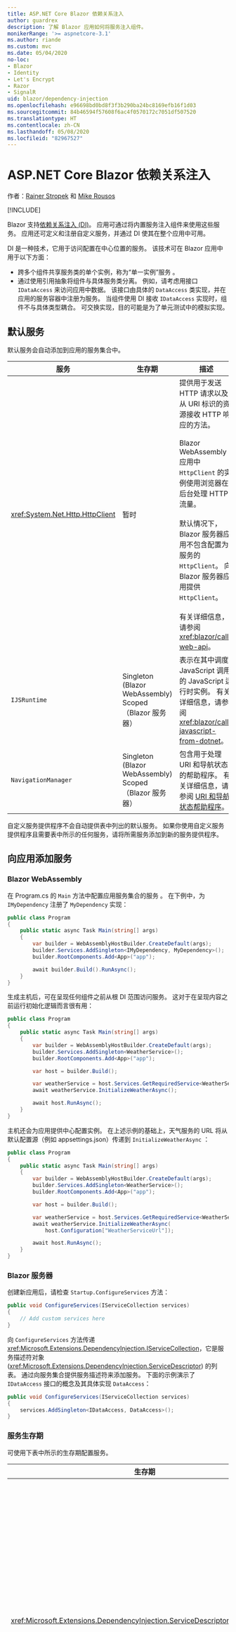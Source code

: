 ```yaml
---
title: ASP.NET Core Blazor 依赖关系注入
author: guardrex
description: 了解 Blazor 应用如何将服务注入组件。
monikerRange: '>= aspnetcore-3.1'
ms.author: riande
ms.custom: mvc
ms.date: 05/04/2020
no-loc:
- Blazor
- Identity
- Let's Encrypt
- Razor
- SignalR
uid: blazor/dependency-injection
ms.openlocfilehash: e96698bd0bd8f3f3b290ba24bc8169efb16f1d03
ms.sourcegitcommit: 84b46594f57608f6ac4f0570172c7051df507520
ms.translationtype: HT
ms.contentlocale: zh-CN
ms.lasthandoff: 05/08/2020
ms.locfileid: "82967527"
---
```

# <a name="aspnet-core-blazor-dependency-injection"></a>ASP.NET Core Blazor 依赖关系注入

作者：[Rainer Stropek](https://www.timecockpit.com) 和 [Mike Rousos](https://github.com/mjrousos)

[!INCLUDE[](~/includes/blazorwasm-preview-notice.md)]

Blazor 支持[依赖关系注入 (DI)](xref:fundamentals/dependency-injection)。 应用可通过将内置服务注入组件来使用这些服务。 应用还可定义和注册自定义服务，并通过 DI 使其在整个应用中可用。

DI 是一种技术，它用于访问配置在中心位置的服务。 该技术可在 Blazor 应用中用于以下方面：

* 跨多个组件共享服务类的单个实例，称为“单一实例”服务  。
* 通过使用引用抽象将组件与具体服务类分离。 例如，请考虑用接口 `IDataAccess` 来访问应用中数据。 该接口由具体的 `DataAccess` 类实现，并在应用的服务容器中注册为服务。 当组件使用 DI 接收 `IDataAccess` 实现时，组件不与具体类型耦合。 可交换实现，目的可能是为了单元测试中的模拟实现。

## <a name="default-services"></a>默认服务

默认服务会自动添加到应用的服务集合中。

| 服务 | 生存期 | 描述 |
| ------- | -------- | ----------- |
| <xref:System.Net.Http.HttpClient> | 暂时 | 提供用于发送 HTTP 请求以及从 URI 标识的资源接收 HTTP 响应的方法。<br><br>Blazor WebAssembly 应用中 `HttpClient` 的实例使用浏览器在后台处理 HTTP 流量。<br><br>默认情况下，Blazor 服务器应用不包含配置为服务的 `HttpClient`。 向 Blazor 服务器应用提供 `HttpClient`。<br><br>有关详细信息，请参阅 <xref:blazor/call-web-api>。 |
| `IJSRuntime` | Singleton (Blazor WebAssembly)<br>Scoped（Blazor 服务器） | 表示在其中调度 JavaScript 调用的 JavaScript 运行时实例。 有关详细信息，请参阅 <xref:blazor/call-javascript-from-dotnet>。 |
| `NavigationManager` | Singleton (Blazor WebAssembly)<br>Scoped（Blazor 服务器） | 包含用于处理 URI 和导航状态的帮助程序。 有关详细信息，请参阅 [URI 和导航状态帮助程序](xref:blazor/routing#uri-and-navigation-state-helpers)。 |

自定义服务提供程序不会自动提供表中列出的默认服务。 如果你使用自定义服务提供程序且需要表中所示的任何服务，请将所需服务添加到新的服务提供程序。

## <a name="add-services-to-an-app"></a>向应用添加服务

### <a name="blazor-webassembly"></a>Blazor WebAssembly

在 Program.cs 的 `Main` 方法中配置应用服务集合的服务  。 在下例中，为 `IMyDependency` 注册了 `MyDependency` 实现：

```csharp
public class Program
{
    public static async Task Main(string[] args)
    {
        var builder = WebAssemblyHostBuilder.CreateDefault(args);
        builder.Services.AddSingleton<IMyDependency, MyDependency>();
        builder.RootComponents.Add<App>("app");

        await builder.Build().RunAsync();
    }
}
```

生成主机后，可在呈现任何组件之前从根 DI 范围访问服务。 这对于在呈现内容之前运行初始化逻辑而言很有用：

```csharp
public class Program
{
    public static async Task Main(string[] args)
    {
        var builder = WebAssemblyHostBuilder.CreateDefault(args);
        builder.Services.AddSingleton<WeatherService>();
        builder.RootComponents.Add<App>("app");

        var host = builder.Build();

        var weatherService = host.Services.GetRequiredService<WeatherService>();
        await weatherService.InitializeWeatherAsync();

        await host.RunAsync();
    }
}
```

主机还会为应用提供中心配置实例。 在上述示例的基础上，天气服务的 URL 将从默认配置源（例如 appsettings.json）传递到 `InitializeWeatherAsync` ：

```csharp
public class Program
{
    public static async Task Main(string[] args)
    {
        var builder = WebAssemblyHostBuilder.CreateDefault(args);
        builder.Services.AddSingleton<WeatherService>();
        builder.RootComponents.Add<App>("app");

        var host = builder.Build();

        var weatherService = host.Services.GetRequiredService<WeatherService>();
        await weatherService.InitializeWeatherAsync(
            host.Configuration["WeatherServiceUrl"]);

        await host.RunAsync();
    }
}
```

### <a name="blazor-server"></a>Blazor 服务器

创建新应用后，请检查 `Startup.ConfigureServices` 方法：

```csharp
public void ConfigureServices(IServiceCollection services)
{
    // Add custom services here
}
```

向 `ConfigureServices` 方法传递 <xref:Microsoft.Extensions.DependencyInjection.IServiceCollection>，它是服务描述符对象 (<xref:Microsoft.Extensions.DependencyInjection.ServiceDescriptor>) 的列表。 通过向服务集合提供服务描述符来添加服务。 下面的示例演示了 `IDataAccess` 接口的概念及其具体实现 `DataAccess`：

```csharp
public void ConfigureServices(IServiceCollection services)
{
    services.AddSingleton<IDataAccess, DataAccess>();
}
```

### <a name="service-lifetime"></a>服务生存期

可使用下表中所示的生存期配置服务。

| 生存期 | 描述 |
| -------- | ----------- |
| <xref:Microsoft.Extensions.DependencyInjection.ServiceDescriptor.Scoped%2A> | Blazor WebAssembly 应用当前没有 DI 范围的概念。 已注册 `Scoped` 的服务的行为与 `Singleton` 服务类似。 但是，Blazor 服务器托管模型支持 `Scoped` 生存期。 在 Blazor 服务器应用中，Scoped 服务注册的范围为“连接”  。 因此，即使当前意图是在浏览器中运行客户端，对于范围应限定为当前用户的服务来说，首选使用 Scoped 服务。 |
| <xref:Microsoft.Extensions.DependencyInjection.ServiceDescriptor.Singleton%2A> | DI 创建服务的单个实例  。 需要 `Singleton` 服务的所有组件都会接收同一服务的实例。 |
| <xref:Microsoft.Extensions.DependencyInjection.ServiceDescriptor.Transient%2A> | 每当组件从服务容器获取 `Transient` 服务的实例时，它都会接收该服务的新实例  。 |

DI 系统基于 ASP.NET Core 中的 DI 系统。 有关详细信息，请参阅 <xref:fundamentals/dependency-injection>。

## <a name="request-a-service-in-a-component"></a>在组件中请求服务

将服务添加到服务集合后，使用 [\@inject](xref:mvc/views/razor#inject) Razor 指令将服务注入组件。 `@inject` 具有两个参数：

* Type &ndash; 要注入的服务类型。
* Property &ndash; 接收注入的应用服务的属性名称。 属性无需手动创建。 编译器会创建属性。

有关详细信息，请参阅 <xref:mvc/views/dependency-injection>。

使用多个 `@inject` 语句注入不同的服务。

下面的示例说明如何使用 `@inject`。 将实现 `Services.IDataAccess` 的服务注入组件的 `DataRepository` 属性中。 请注意代码是如何仅使用 `IDataAccess` 抽象的：

[!code-razor[](dependency-injection/samples_snapshot/3.x/CustomerList.razor?highlight=2-3,23)]

在内部，生成的属性 (`DataRepository`) 使用 `InjectAttribute` 特性。 通常，不直接使用此特性。 如果组件需要基类，而基类也需要注入的属性，则请手动添加 `InjectAttribute`：

```csharp
public class ComponentBase : IComponent
{
    // DI works even if using the InjectAttribute in a component's base class.
    [Inject]
    protected IDataAccess DataRepository { get; set; }
    ...
}
```

在从基类派生得到的组件中，不需要 `@inject` 指令。 基类的 `InjectAttribute` 就已足够：

```razor
@page "/demo"
@inherits ComponentBase

<h1>Demo Component</h1>
```

## <a name="use-di-in-services"></a>在服务中使用 DI

复杂的服务可能需要其他服务。 在前面的示例中，`DataAccess` 可能需要 `HttpClient` 默认服务。 `@inject`（或 `InjectAttribute`）不可用于服务。 必须改用构造函数注入  。 通过向服务的构造函数添加参数来添加所需服务。 当 DI 创建服务时，它会在构造函数中识别其所需的服务，并相应地提供这些服务。

```csharp
public class DataAccess : IDataAccess
{
    // The constructor receives an HttpClient via dependency
    // injection. HttpClient is a default service.
    public DataAccess(HttpClient client)
    {
        ...
    }
}
```

构造函数注入的先决条件：

* 必须存在一个构造函数，其参数可完全通过 DI 实现。 如果指定默认值，则允许使用 DI 未涵盖的其他参数。
* 适用的构造函数必须是公共函数  。
* 必须存在一个适用的构造函数。 如果出现歧义，DI 会引发异常。

## <a name="utility-base-component-classes-to-manage-a-di-scope"></a>用于管理 DI 范围的实用工具基组件类

在 ASP.NET Core 应用中，Scoped 服务的范围通常限定为当前请求。 请求完成后，DI 系统将处置所有 Scoped 或 Transient 服务。 在 Blazor 服务器应用中，请求范围会在客户端连接期间一直持续，这可能导致 Transient 和 Scoped 服务的生存期比预期要长得多。 在 Blazor WebAssembly 应用中，已注册 Scoped 生存期的服务被视为单一实例，因此它们的生存期比典型 ASP.NET Core 应用中的 Scoped 服务要长。

限制 Blazor 应用中服务生存期的一种方法是使用 `OwningComponentBase` 类型。 `OwningComponentBase` 是派生自 `ComponentBase` 的一种抽象类型，它会创建与组件生存期相对应的 DI 范围。 通过使用此范围，可使用具有 Scoped 生存期的 DI 服务，并使其生存期与组件的生存期一样长。 销毁组件时，也会处置组件的 Scoped 服务提供程序提供的服务。 这对以下服务很有用：

* 由于 Transient 生存期不适用而应在组件中重复使用的服务。
* 由于 Singleton 生存期不适用而不得跨组件共享的服务。

可使用下面两个版本的 `OwningComponentBase` 类型：

* `OwningComponentBase` 是 `ComponentBase` 类型的抽象、可释放子级，其具有 `IServiceProvider` 类型的受保护的 `ScopedServices` 属性。 此提供程序可用于解析范围限定为组件生存期的服务。

  使用 `@inject` 或 `InjectAttribute` (`[Inject]`) 注入到组件中的 DI 服务不是在组件的范围中创建的。 要使用组件的范围，必须使用 `ScopedServices.GetRequiredService` 或 `ScopedServices.GetService` 解析服务。 任何使用 `ScopedServices` 提供程序进行解析的服务都具有从同一范围提供的依赖关系。

  ```razor
  @page "/preferences"
  @using Microsoft.Extensions.DependencyInjection
  @inherits OwningComponentBase

  <h1>User (@UserService.Name)</h1>

  <ul>
      @foreach (var setting in SettingService.GetSettings())
      {
          <li>@setting.SettingName: @setting.SettingValue</li>
      }
  </ul>

  @code {
      private IUserService UserService { get; set; }
      private ISettingService SettingService { get; set; }

      protected override void OnInitialized()
      {
          UserService = ScopedServices.GetRequiredService<IUserService>();
          SettingService = ScopedServices.GetRequiredService<ISettingService>();
      }
  }
  ```

* `OwningComponentBase<T>` 派生自 `OwningComponentBase`，并添加了一个 `Service` 属性，该属性从 Scoped DI 提供程序返回 `T` 的实例。 当存在一项应用需要从使用组件范围的 DI 容器中获取的主服务时，不必使用 `IServiceProvider` 的实例即可通过此类型便捷地访问 Scoped 服务。 `ScopedServices` 属性可用，因此应用可获取其他类型的服务（如有必要）。

  ```razor
  @page "/users"
  @attribute [Authorize]
  @inherits OwningComponentBase<AppDbContext>

  <h1>Users (@Service.Users.Count())</h1>

  <ul>
      @foreach (var user in Service.Users)
      {
          <li>@user.UserName</li>
      }
  </ul>
  ```

## <a name="use-of-entity-framework-dbcontext-from-di"></a>使用来自 DI 的实体框架 DbContext

从 Web 应用中的 DI 检索的一种常见服务类型是实体框架 (EF) `DbContext` 对象。 默认情况下，使用 `IServiceCollection.AddDbContext` 注册 EF 服务会将 `DbContext` 添加为一项 Scoped 服务。 注册为 Scoped 服务可能会导致 Blazor 应用中出现问题，因为这会导致 `DbContext` 实例生存期较长且跨应用共享。 `DbContext` 不是线程安全的且不得同时使用。

根据应用的不同，使用 `OwningComponentBase` 将 `DbContext` 的范围限制为单个组件可能会解决此问题  。 如果组件不并行使用 `DbContext`，则从 `OwningComponentBase` 派生该组件并从 `ScopedServices` 检索 `DbContext` 就已足够，因为它可确保：

* 单独的组件不共享 `DbContext`。
* `DbContext` 的生存期与依赖它的组件的生存期一样长。

如果单个组件可能同时使用 `DbContext`（例如用户每次选择一个按钮），则即使使用 `OwningComponentBase` 也不能避免并发 EF 操作问题。 在这种情况下，请对每个逻辑 EF 操作使用不同的 `DbContext`。 请使用下述任一方法：

* 使用 `DbContextOptions<TContext>` 作为参数直接创建 `DbContext`，这可从 DI 进行检索且是线程安全的。

    ```razor
    @page "/example"
    @inject DbContextOptions<AppDbContext> DbContextOptions

    <ul>
        @foreach (var item in data)
        {
            <li>@item</li>
        }
    </ul>

    <button @onclick="LoadData">Load Data</button>

    @code {
        private List<string> data = new List<string>();

        private async Task LoadData()
        {
            data = await GetAsync();
            StateHasChanged();
        }

        public async Task<List<string>> GetAsync()
        {
            using (var context = new AppDbContext(DbContextOptions))
            {
                return await context.Products.Select(p => p.Name).ToListAsync();
            }
        }
    }
    ```

* 在具有 Transient 生存期的服务容器中注册 `DbContext`：
  * 注册上下文时，请使用 `ServiceLifetime.Transient`。 `AddDbContext` 扩展方法采用两个 `ServiceLifetime` 类型的可选参数。 若要使用此方法，则只有 `contextLifetime` 参数需要设为 `ServiceLifetime.Transient`。 `optionsLifetime` 可保留其默认值 `ServiceLifetime.Scoped`。

    ```csharp
    services.AddDbContext<AppDbContext>(options =>
         options.UseSqlServer(Configuration.GetConnectionString("DefaultConnection")),
         ServiceLifetime.Transient);
    ```  

  * 可将暂时性 `DbContext` 正常注入（使用 `@inject`）到不会并行执行多个 EF 操作的组件。 可能同时执行多个 EF 操作的人员可使用 `IServiceProvider.GetRequiredService` 为每个并行操作请求单独的 `DbContext` 对象。

    ```razor
    @page "/example"
    @using Microsoft.Extensions.DependencyInjection
    @inject IServiceProvider ServiceProvider

    <ul>
        @foreach (var item in data)
        {
            <li>@item</li>
        }
    </ul>

    <button @onclick="LoadData">Load Data</button>

    @code {
        private List<string> data = new List<string>();

        private async Task LoadData()
        {
            data = await GetAsync();
            StateHasChanged();
        }

        public async Task<List<string>> GetAsync()
        {
            using (var context = ServiceProvider.GetRequiredService<AppDbContext>())
            {
                return await context.Products.Select(p => p.Name).ToListAsync();
            }
        }
    }
    ```

## <a name="additional-resources"></a>其他资源

* <xref:fundamentals/dependency-injection>
* <xref:mvc/views/dependency-injection>
